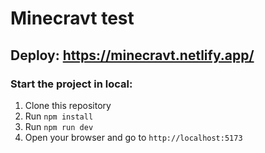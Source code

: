 # Minecravt test

## Deploy: https://minecravt.netlify.app/

### Start the project in local:

1. Clone this repository
2. Run `npm install`
3. Run `npm run dev`
4. Open your browser and go to `http://localhost:5173`

